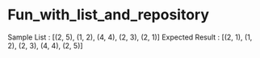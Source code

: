 # Fun_with_list_and_repository
Sample List : [(2, 5), (1, 2), (4, 4), (2, 3), (2, 1)]  Expected Result : [(2, 1), (1, 2), (2, 3), (4, 4), (2, 5)]
